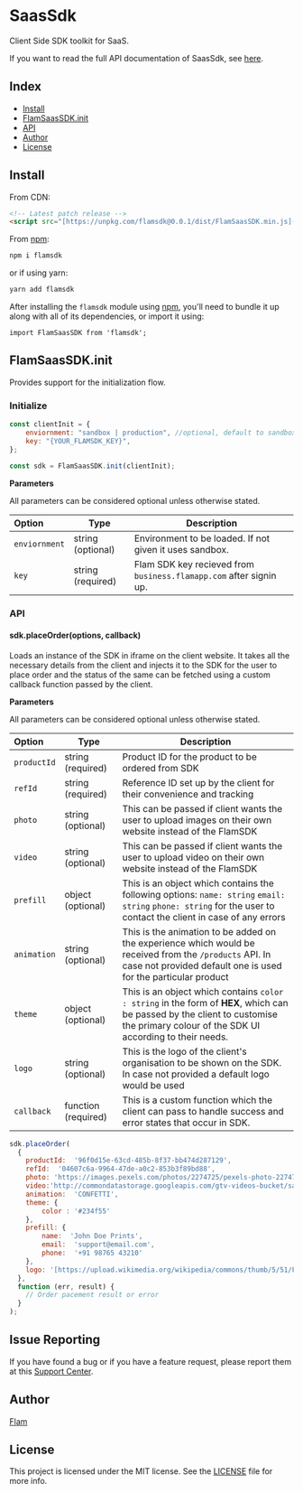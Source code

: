 
# SaasSdk

Client Side SDK toolkit for SaaS.

If you want to read the full API documentation of SaasSdk, see [here]([https://business.flamapp.com](https://business.flamapp.com/)).

## Index

- [Install](#install)
- [FlamSaasSDK.init](#FlamSaasSDK.init)
- [API](#API)
- [Author](#author)
- [License](#license)

## Install

From CDN:

```html
<!-- Latest patch release -->
<script src="[https://unpkg.com/flamsdk@0.0.1/dist/FlamSaasSDK.min.js](https://unpkg.com/flamsdk@0.0.1/dist/FlamSaasSDK.min.js)"></script>
```

From [npm]([https://npmjs.org](https://npmjs.org/)):

```sh
npm i flamsdk
```

or if using yarn:

```sh
yarn add flamsdk
```

After installing the `flamsdk` module using [npm]([https://npmjs.org](https://npmjs.org/)), you'll need to bundle it up along with all of its dependencies, or import it using:

```
import FlamSaasSDK from 'flamsdk';
```

## FlamSaasSDK.init

Provides support for the initialization flow.

### Initialize

```js
const clientInit = { 
	enviornment: "sandbox | production", //optional, default to sandbox 
	key: "{YOUR_FLAMSDK_KEY}", 
}; 

const sdk = FlamSaasSDK.init(clientInit);
```

**Parameters**

All parameters can be considered optional unless otherwise stated.

| Option                        | Type              | Description                                                                                                                                                                                                                                                                              |
| :---------------------------- | ----------------- | ---------------------------------------------------------------------------------------------------------------------------------------------------------------------------------------------------------------------------------------------------------------------------------------- |
| `enviornment`                      | string (optional) | Environment to be loaded. If not given it uses sandbox.                                                                                                                                                                                                     |
| `key`                    | string (required) | Flam SDK key recieved from `business.flamapp.com` after signin up.                                                                                                                                                                                      

### API

#### sdk.placeOrder(options, callback)

Loads an instance of the SDK in iframe on the client website. It takes all the necessary details from the client and injects it to the SDK for the user to place order and the status of the same can be fetched using a custom callback function passed by the client.

**Parameters**

All parameters can be considered optional unless otherwise stated.

| Option                        | Type              | Description                                                                                                                                                                                                                                                                              |
| :---------------------------- | ----------------- | ---------------------------------------------------------------------------------------------------------------------------------------------------------------------------------------------------------------------------------------------------------------------------------------- |
| `productId` | string (required) | Product ID for the product to be ordered from SDK
| `refId`| string (required) | Reference ID set up by the client for their convenience and tracking
| `photo` | string (optional) | This can be passed if client wants the user to upload images on their own website instead of the FlamSDK   | 
`video`  | string (optional) | This can be passed if client wants the user to upload video on their own website instead of the FlamSDK   
| `prefill` | object (optional) | This is an object which contains the following options: `name: string` `email: string` `phone: string` for the user to contact the client in case of any errors                                                                                                                                                                                     
| `animation` | string (optional)  | This is the animation to be added on the experience which would be received from the `/products` API. In case not provided default one is used for the particular product |
`theme` | object (optional)  | This is an object which contains `color : string` in the form of **HEX**, which can be passed by the client to customise the primary colour of the SDK UI according to their needs. 
| `logo` | string (optional) | This is the logo of the client's organisation to be shown on the SDK. In case not provided a default logo would be used
| `callback` | function (required) | This is a custom function which the client can pass to handle success and error states that occur in SDK. 

```js
sdk.placeOrder(
  {
    productId:  '96f0d15e-63cd-485b-8f37-bb474d287129',
	refId:  '04607c6a-9964-47de-a0c2-853b3f89bd88',
    photo: 'https://images.pexels.com/photos/2274725/pexels-photo-2274725.jpeg',
    video:'http://commondatastorage.googleapis.com/gtv-videos-bucket/sample/BigBuckBunny.mp4',
	animation:  'CONFETTI',
	theme: {
		color : '#234f55'
	},
	prefill: {
		name:  'John Doe Prints',
		email:  'support@email.com',
		phone:  '+91 98765 43210'
	},
	logo: '[https://upload.wikimedia.org/wikipedia/commons/thumb/5/51/Facebook_f_logo_%282019%29.svg/2048px-Facebook_f_logo_%282019%29.svg.png](https://upload.wikimedia.org/wikipedia/commons/thumb/5/51/Facebook_f_logo_%282019%29.svg/2048px-Facebook_f_logo_%282019%29.svg.png)'
  },
  function (err, result) {
    // Order pacement result or error
  }
);
```

## Issue Reporting

If you have found a bug or if you have a feature request, please report them at this  [Support Center]([https://help.flamapp.com](https://help.flamapp.com/)).

## Author

[Flam]([https://flamapp.com/](https://flamapp.com/))

## License

This project is licensed under the MIT license. See the [LICENSE](LICENSE) file for more info.

<!-- Vaaaaarrrrsss -->

[npm-image]: [https://img.shields.io/npm/v/auth0-js.svg?style=flat-square](https://img.shields.io/npm/v/auth0-js.svg?style=flat-square)
[npm-url]: [https://npmjs.org/package/auth0-js](https://npmjs.org/package/auth0-js)
[circleci-image]: [https://img.shields.io/circleci/project/github/auth0/auth0.js.svg?branch=master&style=flat-square](https://img.shields.io/circleci/project/github/auth0/auth0.js.svg?branch=master&style=flat-square)
[circleci-url]: [https://circleci.com/gh/auth0/auth0.js](https://circleci.com/gh/auth0/auth0.js)
[codecov-image]: [https://img.shields.io/codecov/c/github/auth0/auth0.js/master.svg?style=flat-square](https://img.shields.io/codecov/c/github/auth0/auth0.js/master.svg?style=flat-square)
[codecov-url]: [https://codecov.io/github/auth0/auth0.js?branch=master](https://codecov.io/github/auth0/auth0.js?branch=master)
[license-image]: [https://img.shields.io/npm/l/auth0-js.svg?style=flat-square](https://img.shields.io/npm/l/auth0-js.svg?style=flat-square)
[license-url]: #license
[downloads-image]: [https://img.shields.io/npm/dm/auth0-js.svg?style=flat-square](https://img.shields.io/npm/dm/auth0-js.svg?style=flat-square)
[downloads-url]: [https://npmjs.org/package/auth0-js](https://npmjs.org/package/auth0-js)
